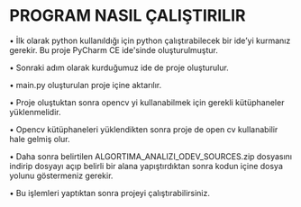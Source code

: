 # PROGRAM NASIL ÇALIŞTIRILIR

• İlk olarak python kullanıldığı için python çalıştırabilecek bir ide’yi kurmanız gerekir. Bu proje PyCharm CE ide'sinde oluşturulmuştur.

• Sonraki adım olarak kurduğumuz ide de proje oluşturulur.

• main.py oluşturulan proje içine aktarılır.

• Proje oluştuktan sonra opencv yi kullanabilmek için gerekli kütüphaneler yüklenmelidir.

• Opencv kütüphaneleri yüklendikten sonra proje de open cv kullanabilir hale gelmiş olur.

• Daha sonra belirtilen ALGORTIMA_ANALIZI_ODEV_SOURCES.zip dosyasını indirip dosyayı açıp belirli bir alana yapıştırdıktan sonra kodun içine dosya yolunu göstermeniz gerekir.

• Bu işlemleri yaptıktan sonra projeyi çalıştırabilirsiniz.
